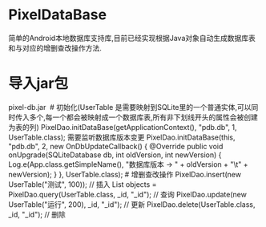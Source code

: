 # PixelDataBase
简单的Android本地数据库支持库,目前已经实现根据Java对象自动生成数据库表和与对应的增删查改操作方法.
# 导入jar包
pixel-db.jar 
# 初始化(UserTable 是需要映射到SQLite里的一个普通实体,可以同时传入多个,每一个都会被映射成一个数据库表,所有非下划线开头的属性会被创建为表的列)
 PixelDao.initDataBase(getApplicationContext(), "pdb.db", 1, UserTable.class);
 需要监听数据库版本变更
 PixelDao.initDataBase(this, "pdb.db", 2, new OnDbUpdateCallback() {
            @Override
            public void onUpgrade(SQLiteDatabase db, int oldVersion, int newVersion) {
                Log.e(App.class.getSimpleName(), "数据库版本 -> " + oldVersion + "\t" + newVersion);
            }
        }, UserTable.class);
# 增删查改操作
PixelDao.insert(new UserTable("测试", 100));  // 插入
List<Object> objects = PixelDao.query(UserTable.class, _id, "_id"); // 查询
PixelDao.update(new UserTable("运行", 200), _id, "_id");  // 更新
PixelDao.delete(UserTable.class, _id, "_id"); // 删除
